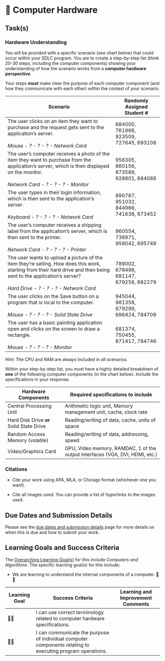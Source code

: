 # &#x1F4D9; Computer Hardware

## Task(s)

### Hardware Understanding

You will be provided with a specific scenario (see chart below) that could occur within your SDLC program. You are to create a step-by-step list (think 20-30 steps, including the computer components) showing your understanding of how the scenario works from a **computer hardware perspective**.

Your steps **_must_** make clear the purpose of each computer component (and how they communicate with each other) within the context of your scenario.

| Scenario                                                     | Randomly Assigned Student # |
| ------------------------------------------------------------ | --------------------------- |
| The user clicks on an item they want to purchase and the request gets sent to the application’s server.<br/><br/>*Mouse - ? - ? - ? - Network Card* | 684000, 761968, 923509, 727645, 693108                            |
| The user’s computer receives a photo of the item they want to purchase from the application’s server, which is then displayed on the monitor.<br/><br/>*Network Card - ? - ? - ? - Monitor* |   956305, 860156, 873589, 928801, 684088                          |
| The user types in their login information, which is then sent to the application’s server.<br/><br/>*Keyboard - ? - ? - ? - Network Card* |  890787, 951032, 844966, 741638, 873452                           |
| The user’s computer receives a shipping label from the application’s server, which is then sent to the printer.<br/><br/>*Network Card - ? - ? - ? - Printer* |  960554, 736971, 958042, 695749                            |
| The user wants to upload a picture of the item they’re selling. How does this work, starting from their hard drive and then being sent to the application’s server?<br/><br/>*Hard Drive - ? - ? - ? - Network Card* |         789002, 678498, 691147, 679258, 682279                    |
| The user clicks on the Save button on a program that is local to the computer.<br/><br/>*Mouse - ? - ? - ? - Solid State Drive* |    945044, 981358, 679299, 696424, 784709                         |
| The user has a basic painting application open and clicks on the screen to draw a rectangle.<br/><br/>*Mouse - ? - ? - ? - Monitor* |    681374, 750455, 871417, 784746                         |

_Hint:_ The CPU and RAM are always included in all scenarios.

Within your step-by-step list, you *must* have a highly detailed breakdown of **one** of the following computer components (in the chart below). Include the specifications in your response.

| Hardware Components                            | Required specifications to include                           |
| ---------------------------------------------- | ------------------------------------------------------------ |
| Central Processing Unit                        | Arithmetic logic unit, Memory management unit, cache, clock rate |
| Hard Disk Drive **or** <br/> Solid State Drive | Reading/writing of data, cache, units of space               |
| Random Access Memory (volatile)                | Reading/writing of data, addressing, speed                   |
| Video/Graphics Card                            | GPU, Video memory, RAMDAC, 1 of the output interfaces (VGA, DVI, HDMI, etc.) |



### Citations

* Cite your work using APA, MLA, or Chicago format (whichever one you want).

* Cite all images used. You can provide a list of hyperlinks to the images used.




## Due Dates and Submission Details

Please see the [due dates and submission details](./Due-Dates-and-Submission-Details) page for more details on when this is due and how to submit your work.



## Learning Goals and Success Criteria

The [Overarching Learning Goal(s)](./images/ICS3U.jpg) for this include _Computers and Algorithms_.
The specific learning goal(s) for this include:

  * We are learning to understand the internal components of a computer. &#x1F4D9;&#x1F4D9;

| Learning Goal      | Success Criteria                                             | Learning and Improvement Comments |
| ------------------ | ------------------------------------------------------------ | --------------------------------- |
| &#x1F4D9;&#x1F4D9; | I can use correct terminology related to computer hardware specifications. |                                   |
| &#x1F4D9;&#x1F4D9; | I can communicate the purpose of individual computer components relating to executing program operations. |                                   |
